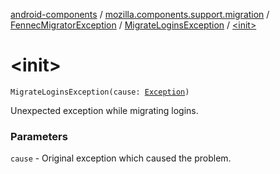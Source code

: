 [android-components](../../../index.md) / [mozilla.components.support.migration](../../index.md) / [FennecMigratorException](../index.md) / [MigrateLoginsException](index.md) / [&lt;init&gt;](./-init-.md)

# &lt;init&gt;

`MigrateLoginsException(cause: `[`Exception`](https://kotlinlang.org/api/latest/jvm/stdlib/kotlin/-exception/index.html)`)`

Unexpected exception while migrating logins.

### Parameters

`cause` - Original exception which caused the problem.